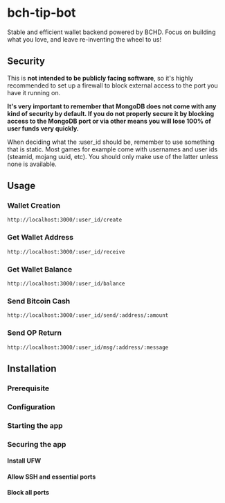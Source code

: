 # bch-tip-bot

Stable and efficient wallet backend powered by BCHD. Focus on building what you love, and leave re-inventing the wheel to us!

## Security

This is **not intended to be publicly facing software**, so it's highly recommended to set up a firewall to block external access to the port you have it running on.

**It's very important to remember that MongoDB does not come with any kind of security by default. If you do not properly secure it by blocking access to the MongoDB port or via other means you will lose 100% of user funds very quickly.**

When deciding what the :user_id should be, remember to use something that is static. Most games for example come with usernames and user ids (steamid, mojang uuid, etc). You should only make use of the latter unless none is available.

## Usage

### Wallet Creation

```
http://localhost:3000/:user_id/create
```

### Get Wallet Address

```
http://localhost:3000/:user_id/receive
```

### Get Wallet Balance

```
http://localhost:3000/:user_id/balance
```

### Send Bitcoin Cash

```
http://localhost:3000/:user_id/send/:address/:amount
```

### Send OP Return

```
http://localhost:3000/:user_id/msg/:address/:message
```

## Installation

### Prerequisite

### Configuration

### Starting the app

### Securing the app

#### Install UFW

#### Allow SSH and essential ports

#### Block all ports